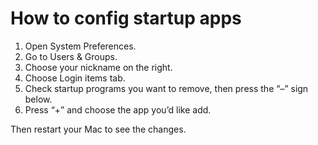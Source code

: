 <!---
markmeta_author: wongoo
markmeta_date: 2019-07-17
markmeta_title: How to config startup apps
markmeta_categories: perferences
markmeta_tags: config
-->

# How to config startup apps

1. Open System Preferences.
2. Go to Users & Groups.
3. Choose your nickname on the right.
4. Choose Login items tab.
4. Check startup programs you want to remove, then press the “–” sign below.
5. Press “+” and choose the app you’d like add.

Then restart your Mac to see the changes.
